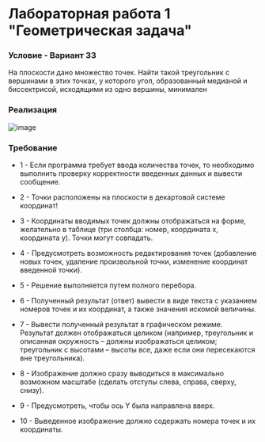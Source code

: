 # Лабораторная работа 1 "Геометрическая задача"


### Условие - Вариант 33

На плоскости дано множество точек. Найти такой треугольник с вершинами в этих точках, у которого угол, образованный медианой и биссектрисой, исходящими из одно вершины, минимален

### Реализация

![image](https://user-images.githubusercontent.com/62243773/156234859-97273cf9-d2e8-422c-ac53-6ac58791ec3b.png)

### Требование

- 1 - Если программа требует ввода количества точек, то необходимо выполнить проверку корректности введенных данных и вывести сообщение.

- 2 - Точки расположены на плоскости в декартовой системе координат!

- 3 - Координаты вводимых точек должны отображаться на форме, желательно в таблице (три столбца: номер, координата x, координата y). Точки могут совпадать.

- 4 - Предусмотреть возможность редактирования точек (добавление новых точек, удаление произвольной точки, изменение координат введенной точки).

- 5 - Решение выполняется путем полного перебора.

- 6 - Полученный  результат (ответ)  вывести в виде текста с указанием номеров точек и их координат, а также значения искомой величины.

- 7 - Вывести полученный результат в графическом режиме. Результат должен отображаться целиком (например, треугольник и описанная окружность – должны изображаться целиком; треугольник с высотами – высоты все, даже если они пересекаются вне треугольника).

- 8 - Изображение должно сразу выводиться в максимально возможном масштабе (сделать отступы слева, справа, сверху, снизу).

- 9 - Предусмотреть, чтобы ось Y была направлена вверх.

- 10 - Выведенное изображение должно содержать номера точек и их координаты.
